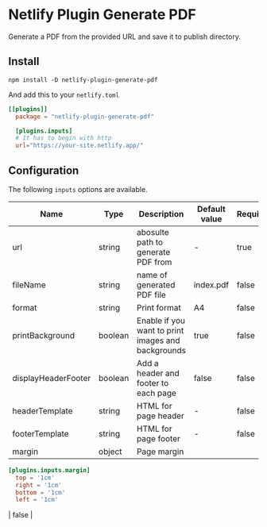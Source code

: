 # Netlify Plugin Generate PDF

Generate a PDF from the provided URL and save it to publish directory.

## Install

`npm install -D netlify-plugin-generate-pdf`

And add this to your `netlify.toml`

```toml
[[plugins]]
  package = "netlify-plugin-generate-pdf"

  [plugins.inputs]
  # It has to begin with http
  url="https://your-site.netlify.app/"
```

## Configuration

The following `inputs` options are available.

| Name                | Type    | Description                                        | Default value | Required |
| ------------------- | ------- | -------------------------------------------------- | ------------- | -------- |
| url                 | string  | abosulte path to generate PDF from                 | -             | true     |
| fileName            | string  | name of generated PDF file                         | index.pdf     | false    |
| format              | string  | Print format                                       | A4            | false    |
| printBackground     | boolean | Enable if you want to print images and backgrounds | true          | false    |
| displayHeaderFooter | boolean | Add a header and footer to each page               | false         | false    |
| headerTemplate      | string  | HTML for page header                               | -             | false    |
| footerTemplate      | string  | HTML for page footer                               | -             | false    |
| margin              | object  | Page margin                                        |

```toml
[plugins.inputs.margin]
  top = '1cm'
  right = '1cm'
  bottom = '1cm'
  left = '1cm'
```

| false |
